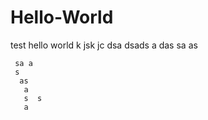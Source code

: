 # Hello-World
test hello world
k jsk jc
 dsa
  dsads
  a das
   sa  as
    
     sa a
     s 
      as
       a
       s  s
       a
